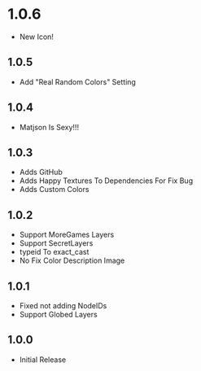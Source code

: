 # 1.0.6
- New Icon!

## 1.0.5
- Add "Real Random Colors" Setting

## 1.0.4
- Matjson Is Sexy!!!

## 1.0.3
- Adds GitHub
- Adds Happy Textures To Dependencies For Fix Bug
- Adds Custom Colors

## 1.0.2
- Support MoreGames Layers
- Support SecretLayers
- typeid To exact_cast
- No Fix Color Description Image

## 1.0.1
- Fixed not adding NodeIDs
- Support Globed Layers

## 1.0.0

- Initial Release

